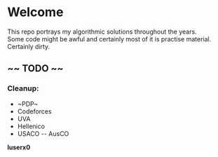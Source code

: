 # Welcome

This repo portrays my algorithmic solutions throughout the years.  
Some code might be awful and certainly most of it is practise material.
Certainly dirty.

## ~~ TODO ~~
### Cleanup:
- ~PDP~
- Codeforces
- UVA
- Hellenico
- USACO -- AusCO

**luserx0**  

